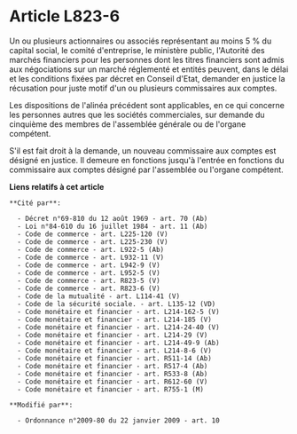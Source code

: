 # Article L823-6

Un ou plusieurs actionnaires ou associés représentant au moins 5 % du capital social, le comité d'entreprise, le ministère
public, l'Autorité des marchés financiers pour les personnes      dont les titres financiers sont admis aux négociations sur
un marché réglementé et entités peuvent, dans le délai et les conditions fixées par décret en Conseil d'Etat, demander en
justice la récusation pour juste motif d'un ou plusieurs commissaires aux comptes. 

Les dispositions de l'alinéa précédent sont applicables, en ce qui concerne les personnes autres que les sociétés
commerciales, sur demande du cinquième des membres de l'assemblée générale ou de l'organe compétent.

S'il est fait droit à la demande, un nouveau commissaire aux comptes est désigné en justice. Il demeure en fonctions jusqu'à
l'entrée en fonctions du commissaire aux comptes désigné par l'assemblée ou l'organe compétent.

**Liens relatifs à cet article**

	**Cité par**:

	  - Décret n°69-810 du 12 août 1969 - art. 70 (Ab)
	  - Loi n°84-610 du 16 juillet 1984 - art. 11 (Ab)
	  - Code de commerce - art. L225-120 (V)
	  - Code de commerce - art. L225-230 (V)
	  - Code de commerce - art. L922-5 (Ab)
	  - Code de commerce - art. L932-11 (V)
	  - Code de commerce - art. L942-9 (V)
	  - Code de commerce - art. L952-5 (V)
	  - Code de commerce - art. R823-5 (V)
	  - Code de commerce - art. R823-6 (V)
	  - Code de la mutualité - art. L114-41 (V)
	  - Code de la sécurité sociale. - art. L135-12 (VD)
	  - Code monétaire et financier - art. L214-162-5 (V)
	  - Code monétaire et financier - art. L214-185 (V)
	  - Code monétaire et financier - art. L214-24-40 (V)
	  - Code monétaire et financier - art. L214-29 (V)
	  - Code monétaire et financier - art. L214-49-9 (Ab)
	  - Code monétaire et financier - art. L214-8-6 (V)
	  - Code monétaire et financier - art. R511-14 (Ab)
	  - Code monétaire et financier - art. R517-4 (Ab)
	  - Code monétaire et financier - art. R533-8 (Ab)
	  - Code monétaire et financier - art. R612-60 (V)
	  - Code monétaire et financier - art. R755-1 (M)

	**Modifié par**:

	  - Ordonnance n°2009-80 du 22 janvier 2009 - art. 10
